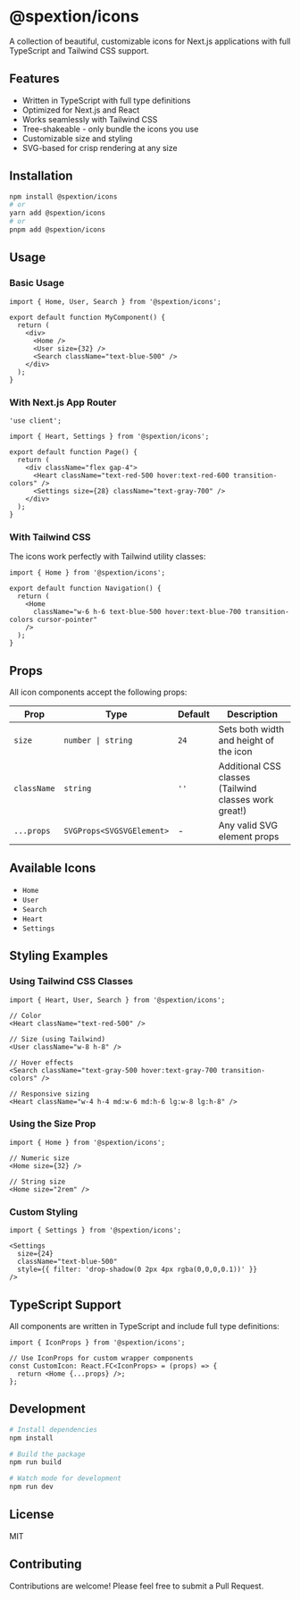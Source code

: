 # @spextion/icons

A collection of beautiful, customizable icons for Next.js applications with full TypeScript and Tailwind CSS support.

## Features

- Written in TypeScript with full type definitions
- Optimized for Next.js and React
- Works seamlessly with Tailwind CSS
- Tree-shakeable - only bundle the icons you use
- Customizable size and styling
- SVG-based for crisp rendering at any size

## Installation

```bash
npm install @spextion/icons
# or
yarn add @spextion/icons
# or
pnpm add @spextion/icons
```

## Usage

### Basic Usage

```tsx
import { Home, User, Search } from '@spextion/icons';

export default function MyComponent() {
  return (
    <div>
      <Home />
      <User size={32} />
      <Search className="text-blue-500" />
    </div>
  );
}
```

### With Next.js App Router

```tsx
'use client';

import { Heart, Settings } from '@spextion/icons';

export default function Page() {
  return (
    <div className="flex gap-4">
      <Heart className="text-red-500 hover:text-red-600 transition-colors" />
      <Settings size={28} className="text-gray-700" />
    </div>
  );
}
```

### With Tailwind CSS

The icons work perfectly with Tailwind utility classes:

```tsx
import { Home } from '@spextion/icons';

export default function Navigation() {
  return (
    <Home
      className="w-6 h-6 text-blue-500 hover:text-blue-700 transition-colors cursor-pointer"
    />
  );
}
```

## Props

All icon components accept the following props:

| Prop | Type | Default | Description |
|------|------|---------|-------------|
| `size` | `number \| string` | `24` | Sets both width and height of the icon |
| `className` | `string` | `''` | Additional CSS classes (Tailwind classes work great!) |
| `...props` | `SVGProps<SVGSVGElement>` | - | Any valid SVG element props |

## Available Icons

- `Home`
- `User`
- `Search`
- `Heart`
- `Settings`

## Styling Examples

### Using Tailwind CSS Classes

```tsx
import { Heart, User, Search } from '@spextion/icons';

// Color
<Heart className="text-red-500" />

// Size (using Tailwind)
<User className="w-8 h-8" />

// Hover effects
<Search className="text-gray-500 hover:text-gray-700 transition-colors" />

// Responsive sizing
<Heart className="w-4 h-4 md:w-6 md:h-6 lg:w-8 lg:h-8" />
```

### Using the Size Prop

```tsx
import { Home } from '@spextion/icons';

// Numeric size
<Home size={32} />

// String size
<Home size="2rem" />
```

### Custom Styling

```tsx
import { Settings } from '@spextion/icons';

<Settings
  size={24}
  className="text-blue-500"
  style={{ filter: 'drop-shadow(0 2px 4px rgba(0,0,0,0.1))' }}
/>
```

## TypeScript Support

All components are written in TypeScript and include full type definitions:

```tsx
import { IconProps } from '@spextion/icons';

// Use IconProps for custom wrapper components
const CustomIcon: React.FC<IconProps> = (props) => {
  return <Home {...props} />;
};
```

## Development

```bash
# Install dependencies
npm install

# Build the package
npm run build

# Watch mode for development
npm run dev
```

## License

MIT

## Contributing

Contributions are welcome! Please feel free to submit a Pull Request.
